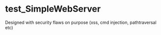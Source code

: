# test_SimpleWebServer
Designed with security flaws on purpose (xss, cmd injection, pathtraversal etc)
